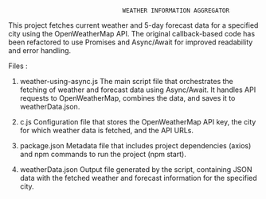                                     WEATHER INFORMATION AGGREGATOR

This project fetches current weather and 5-day forecast data for a specified city using the OpenWeatherMap API. The original callback-based code has been refactored to use Promises and Async/Await for improved readability and error handling.

Files : 

1. weather-using-async.js
The main script file that orchestrates the fetching of weather and forecast data using Async/Await. It handles API requests to OpenWeatherMap, combines the data, and saves it to weatherData.json.

2. c.js
Configuration file that stores the OpenWeatherMap API key, the city for which weather data is fetched, and the API URLs.

3. package.json
Metadata file that includes project dependencies (axios) and npm commands to run the project (npm start).

4. weatherData.json
Output file generated by the script, containing JSON data with the fetched weather and forecast information for the specified city.
